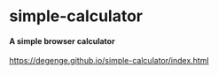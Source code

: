 # simple-calculator

#### A simple browser calculator
https://degenge.github.io/simple-calculator/index.html